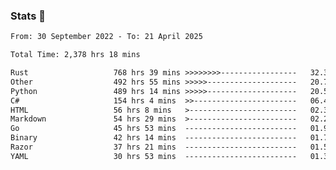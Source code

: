 ### Stats 👋
<!--START_SECTION:waka-->

```txt
From: 30 September 2022 - To: 21 April 2025

Total Time: 2,378 hrs 18 mins

Rust                   768 hrs 39 mins >>>>>>>>-----------------   32.32 %
Other                  492 hrs 55 mins >>>>>--------------------   20.73 %
Python                 489 hrs 14 mins >>>>>--------------------   20.57 %
C#                     154 hrs 4 mins  >>-----------------------   06.48 %
HTML                   56 hrs 8 mins   >------------------------   02.36 %
Markdown               54 hrs 29 mins  >------------------------   02.29 %
Go                     45 hrs 53 mins  -------------------------   01.93 %
Binary                 42 hrs 14 mins  -------------------------   01.78 %
Razor                  37 hrs 21 mins  -------------------------   01.57 %
YAML                   30 hrs 53 mins  -------------------------   01.30 %
```

<!--END_SECTION:waka-->

<!--
**buhaytza2005/buhaytza2005** is a ✨ _special_ ✨ repository because its `README.md` (this file) appears on your GitHub profile.

Here are some ideas to get you started:

- 🔭 I’m currently working on ...
- 🌱 I’m currently learning ...
- 👯 I’m looking to collaborate on ...
- 🤔 I’m looking for help with ...
- 💬 Ask me about ...
- 📫 How to reach me: ...
- 😄 Pronouns: ...
- ⚡ Fun fact: ...
-->


